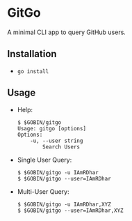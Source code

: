 # GitGo
A minimal CLI app to query GitHub users.

## Installation
- `go install`

## Usage
- Help:

    ```
    $ $GOBIN/gitgo
    Usage: gitgo [options]
    Options:
        -u, --user string
            Search Users
    ```  

- Single User Query:

    ```
    $ $GOBIN/gitgo -u IAmRDhar
    $ $GOBIN/gitgo --user=IAmRDhar
    ```

- Multi-User Query:

    ```
    $ $GOBIN/gitgo -u IAmRDhar,XYZ    
    $ $GOBIN/gitgo --user=IAmRDhar,XYZ
    ```

